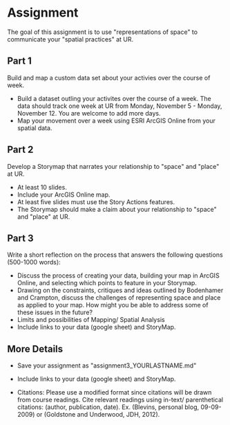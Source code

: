 
# Assignment

The goal of this assignment is to use "representations of space" to communicate your "spatial practices" at UR. 

## Part 1
Build and map a custom data set about your activies over the course of week. 
- Build a dataset outling your activites over the course of a week. 
The data should track one week at UR from Monday, November 5 - Monday, November 12. You are welcome to add more days. 
- Map your movement over a week using ESRI ArcGIS Online from your spatial data. 


## Part 2

Develop a Storymap that narrates your relationship to "space" and "place" at UR. 
- At least 10 slides. 
- Include your ArcGIS Online map.
- At least five slides must use the Story Actions features.
- The Storymap should make a claim about your relationship to "space" and "place" at UR. 

## Part 3
Write a short reflection on the process that answers the following questions (500-1000 words):
- Discuss the process of creating your data, building your map in ArcGIS Online, and selecting which points to feature in your Storymap.
- Drawing on the constraints, critiques and ideas outlined by Bodenhamer and Crampton, discuss the challenges of representing space and place as applied to your map. How might you be able to address some of these issues in the future?
- Limits and possibilities of Mapping/ Spatial Analysis
- Include links to your data (google sheet) and StoryMap.


## More Details	
- Save your assignment as "assignment3_YOURLASTNAME.md"

- Include links to your data (google sheet) and StoryMap. 

- Citations: Please use a modified format since citations will be drawn from course readings. Cite relevant readings using in-text/ parenthetical citations: (author, publication, date). Ex. (Blevins, personal blog, 09-09-2009) or (Goldstone and Underwood, JDH, 2012).
